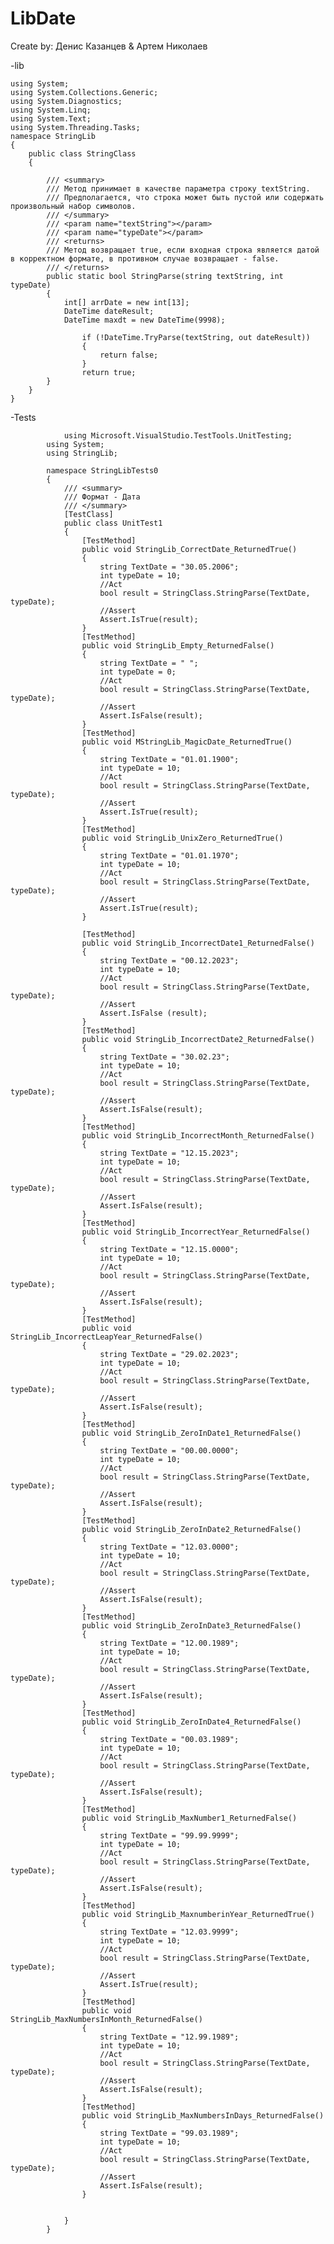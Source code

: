 # LibDate
Create by: Денис Казанцев & Артем Николаев

-lib

    using System;
    using System.Collections.Generic;
    using System.Diagnostics;
    using System.Linq;
    using System.Text;
    using System.Threading.Tasks;
    namespace StringLib
    {
        public class StringClass
        {
    
            /// <summary>
            /// Метод принимает в качестве параметра строку textString.
            /// Предполагается, что строка может быть пустой или содержать произвольный набор символов.
            /// </summary>
            /// <param name="textString"></param>
            /// <param name="typeDate"></param>
            /// <returns>
            /// Метод возвращает true, если входная строка является датой в корректном формате, в противном случае возвращает - false.
            /// </returns>
            public static bool StringParse(string textString, int typeDate)
            {
                int[] arrDate = new int[13];
                DateTime dateResult;
                DateTime maxdt = new DateTime(9998);
               
                    if (!DateTime.TryParse(textString, out dateResult))
                    {
                        return false;
                    }
                    return true;
            }
        }
    }

-Tests

    
                using Microsoft.VisualStudio.TestTools.UnitTesting;
            using System;
            using StringLib;
            
            namespace StringLibTests0
            {
                /// <summary>
                /// Формат - Дата
                /// </summary>
                [TestClass]
                public class UnitTest1
                {
                    [TestMethod]
                    public void StringLib_CorrectDate_ReturnedTrue()
                    {
                        string TextDate = "30.05.2006";
                        int typeDate = 10;
                        //Act
                        bool result = StringClass.StringParse(TextDate, typeDate);
                        //Assert
                        Assert.IsTrue(result);
                    }
                    [TestMethod]
                    public void StringLib_Empty_ReturnedFalse()
                    {
                        string TextDate = " ";
                        int typeDate = 0;
                        //Act
                        bool result = StringClass.StringParse(TextDate, typeDate);
                        //Assert
                        Assert.IsFalse(result);
                    }
                    [TestMethod]
                    public void MStringLib_MagicDate_ReturnedTrue()
                    {
                        string TextDate = "01.01.1900";
                        int typeDate = 10;
                        //Act
                        bool result = StringClass.StringParse(TextDate, typeDate);
                        //Assert
                        Assert.IsTrue(result);
                    }
                    [TestMethod]
                    public void StringLib_UnixZero_ReturnedTrue()
                    {
                        string TextDate = "01.01.1970";
                        int typeDate = 10;
                        //Act
                        bool result = StringClass.StringParse(TextDate, typeDate);
                        //Assert
                        Assert.IsTrue(result);
                    }
            
                    [TestMethod]
                    public void StringLib_IncorrectDate1_ReturnedFalse()
                    {
                        string TextDate = "00.12.2023";
                        int typeDate = 10;
                        //Act
                        bool result = StringClass.StringParse(TextDate, typeDate);
                        //Assert
                        Assert.IsFalse (result);
                    }
                    [TestMethod]
                    public void StringLib_IncorrectDate2_ReturnedFalse()
                    {
                        string TextDate = "30.02.23";
                        int typeDate = 10;
                        //Act
                        bool result = StringClass.StringParse(TextDate, typeDate);
                        //Assert
                        Assert.IsFalse(result);
                    }
                    [TestMethod]
                    public void StringLib_IncorrectMonth_ReturnedFalse()
                    {
                        string TextDate = "12.15.2023";
                        int typeDate = 10;
                        //Act
                        bool result = StringClass.StringParse(TextDate, typeDate);
                        //Assert
                        Assert.IsFalse(result);
                    }
                    [TestMethod]
                    public void StringLib_IncorrectYear_ReturnedFalse()
                    {
                        string TextDate = "12.15.0000";
                        int typeDate = 10;
                        //Act
                        bool result = StringClass.StringParse(TextDate, typeDate);
                        //Assert
                        Assert.IsFalse(result);
                    }
                    [TestMethod]
                    public void StringLib_IncorrectLeapYear_ReturnedFalse()
                    {
                        string TextDate = "29.02.2023";
                        int typeDate = 10;
                        //Act
                        bool result = StringClass.StringParse(TextDate, typeDate);
                        //Assert
                        Assert.IsFalse(result);
                    }
                    [TestMethod]
                    public void StringLib_ZeroInDate1_ReturnedFalse()
                    {
                        string TextDate = "00.00.0000";
                        int typeDate = 10;
                        //Act
                        bool result = StringClass.StringParse(TextDate, typeDate);
                        //Assert
                        Assert.IsFalse(result);
                    }
                    [TestMethod]
                    public void StringLib_ZeroInDate2_ReturnedFalse()
                    {
                        string TextDate = "12.03.0000";
                        int typeDate = 10;
                        //Act
                        bool result = StringClass.StringParse(TextDate, typeDate);
                        //Assert
                        Assert.IsFalse(result);
                    }
                    [TestMethod]
                    public void StringLib_ZeroInDate3_ReturnedFalse()
                    {
                        string TextDate = "12.00.1989";
                        int typeDate = 10;
                        //Act
                        bool result = StringClass.StringParse(TextDate, typeDate);
                        //Assert
                        Assert.IsFalse(result);
                    }
                    [TestMethod]
                    public void StringLib_ZeroInDate4_ReturnedFalse()
                    {
                        string TextDate = "00.03.1989";
                        int typeDate = 10;
                        //Act
                        bool result = StringClass.StringParse(TextDate, typeDate);
                        //Assert
                        Assert.IsFalse(result);
                    }
                    [TestMethod]
                    public void StringLib_MaxNumber1_ReturnedFalse()
                    {
                        string TextDate = "99.99.9999";
                        int typeDate = 10;
                        //Act
                        bool result = StringClass.StringParse(TextDate, typeDate);
                        //Assert
                        Assert.IsFalse(result);
                    }
                    [TestMethod]
                    public void StringLib_MaxnumberinYear_ReturnedTrue()
                    {
                        string TextDate = "12.03.9999";
                        int typeDate = 10;
                        //Act
                        bool result = StringClass.StringParse(TextDate, typeDate);
                        //Assert
                        Assert.IsTrue(result);
                    }
                    [TestMethod]
                    public void StringLib_MaxNumbersInMonth_ReturnedFalse()
                    {
                        string TextDate = "12.99.1989";
                        int typeDate = 10;
                        //Act
                        bool result = StringClass.StringParse(TextDate, typeDate);
                        //Assert
                        Assert.IsFalse(result);
                    }
                    [TestMethod]
                    public void StringLib_MaxNumbersInDays_ReturnedFalse()
                    {
                        string TextDate = "99.03.1989";
                        int typeDate = 10;
                        //Act
                        bool result = StringClass.StringParse(TextDate, typeDate);
                        //Assert
                        Assert.IsFalse(result);
                    }
            
            
                }
            }

